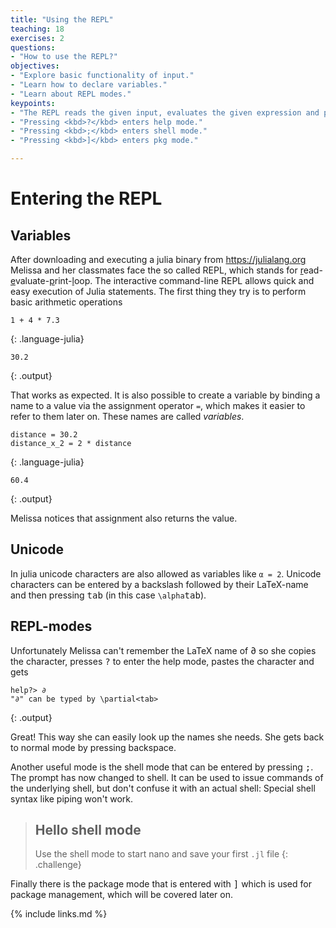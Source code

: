 ```yaml
---
title: "Using the REPL"
teaching: 18
exercises: 2
questions:
- "How to use the REPL?"
objectives:
- "Explore basic functionality of input."
- "Learn how to declare variables."
- "Learn about REPL modes."
keypoints:
- "The REPL reads the given input, evaluates the given expression and prints the resulting output to the user."
- "Pressing <kbd>?</kbd> enters help mode."
- "Pressing <kbd>;</kbd> enters shell mode."
- "Pressing <kbd>]</kbd> enters pkg mode."

---
```


# Entering the REPL

## Variables


After downloading and executing a julia binary from https://julialang.org Melissa and her classmates face the so called REPL, which stands for <u>r</u>ead-<u>e</u>valuate-<u>p</u>rint-<u>l</u>oop. The interactive command-line REPL allows quick and easy execution of Julia statements.
The first thing they try is to perform basic arithmetic operations
~~~
1 + 4 * 7.3
~~~
{: .language-julia}
~~~
30.2
~~~
{: .output}

That works as expected.
It is also possible to create a variable by binding a name to a value via the assignment operator `=`, which makes it easier to refer to them later on.
These names are called _variables_.

~~~
distance = 30.2
distance_x_2 = 2 * distance
~~~
{: .language-julia}
~~~
60.4
~~~
{: .output}

Melissa notices that assignment also returns the value.

## Unicode

In julia unicode characters are also allowed as variables like `α = 2`.
Unicode characters can be entered by a backslash followed by their LaTeX-name and then pressing <kbd>tab</kbd> (in this case `\alpha`<kbd>tab</kbd>).

## REPL-modes

Unfortunately Melissa can't remember the LaTeX name of ∂ so she copies the character, presses <kbd>?</kbd> to enter the help mode, pastes the character and gets
~~~
help?> ∂
"∂" can be typed by \partial<tab>
~~~
{: .output}

Great! This way she can easily look up the names she needs.
She gets back to normal mode by pressing backspace.

Another useful mode is the shell mode that can be entered by pressing <kbd>;</kbd>.
The prompt has now changed to shell.
It can be used to issue commands of the underlying shell, but don't confuse it with an actual shell: Special shell syntax like piping won't work.
> ## Hello shell mode
> Use the shell mode to start nano and save your first `.jl` file
{: .challenge}

Finally there is the package mode that is entered with <kbd>]</kbd> which is used for package management, which will be covered later on.

{% include links.md %}
